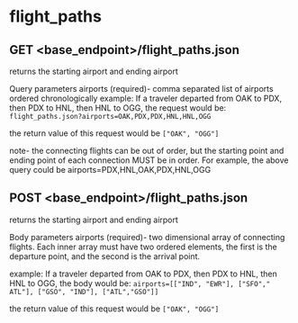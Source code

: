 # flight_paths

## GET <base_endpoint>/flight_paths.json

returns the starting airport and ending airport

Query parameters
airports (required)- comma separated list of airports ordered chronologically
example: If a traveler departed from OAK to PDX, then PDX to HNL, then HNL to OGG, the request would be:
`flight_paths.json?airports=OAK,PDX,PDX,HNL,HNL,OGG`

the return value of this request would be `["OAK", "OGG"]`

note- the connecting flights can be out of order, but the starting point and ending point of each connection MUST be in order.
For example, the above query could be airports=PDX,HNL,OAK,PDX,HNL,OGG

## POST <base_endpoint>/flight_paths.json

returns the starting airport and ending airport

Body parameters
airports (required)- two dimensional array of connecting flights. Each inner array must have two ordered elements, the first is the departure point, and the second is the arrival point.

example: If a traveler departed from OAK to PDX, then PDX to HNL, then HNL to OGG, the body would be:
`airports=[["IND", "EWR"], ["SFO"," ATL"], ["GSO", "IND"], ["ATL","GSO"]]`

the return value of this request would be `["OAK", "OGG"]`
